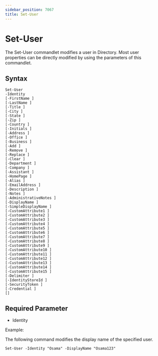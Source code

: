 ```yaml
---
sidebar_position: 7067
title: Set-User
---
```


# Set-User

The Set-User commandlet modifies a user in Directory. Most user properties can be directly modified by using the parameters of this commandlet.

## Syntax

```
Set-User  
-Identity   
[-FirstName ]  
[-LastName ]  
[-Title ]  
[-City ]  
[-State ]  
[-Zip ]  
[-Country ]  
[-Initials ]  
[-Address ]  
[-Office ]  
[-Business ]  
[-Add ]  
[-Remove ]  
[-Replace ]  
[-Clear ]  
[-Department ]  
[-Company ]  
[-Assistant ]  
[-HomePage ]  
[-Alias ]  
[-EmailAddress ]  
[-Description ]  
[-Notes ]  
[-AdministrativeNotes ]  
[-DisplayName ]  
[-SimpleDisplayName ]  
[-CustomAttribute1 ]  
[-CustomAttribute2 ]  
[-CustomAttribute3 ]  
[-CustomAttribute4 ]  
[-CustomAttribute5 ]  
[-CustomAttribute6 ]  
[-CustomAttribute7 ]  
[-CustomAttribute8 ]  
[-CustomAttribute9 ]  
[-CustomAttribute10 ]  
[-CustomAttribute11 ]  
[-CustomAttribute12 ]  
[-CustomAttribute13 ]  
[-CustomAttribute14 ]  
[-CustomAttribute15 ]  
[-Delimiter ]  
[-IdentityStoreId ]  
[-SecurityToken ]  
[-Credential ]  
[]
```
## Required Parameter

* Identity

Example:

The following command modifies the display name of the specified user.

```
Set-User -Identity "Osama" -DisplayName "Osama123"
```
